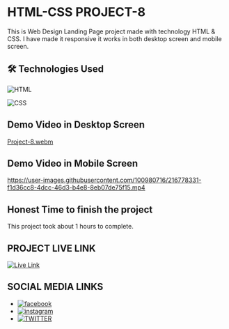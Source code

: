# HTML-CSS PROJECT-8

This is Web Design Landing Page project made with technology HTML & CSS. I have made it responsive it works in both desktop screen and mobile screen.


## 🛠 Technologies Used
![HTML](https://img.shields.io/badge/HTML5-E34F26?style=for-the-badge&logo=html5&logoColor=white)

![CSS](https://img.shields.io/badge/CSS3-1572B6?style=for-the-badge&logo=css3&logoColor=white)

## Demo Video in Desktop Screen

[Project-8.webm](https://user-images.githubusercontent.com/100980716/216778189-08c6fb62-ac17-4b49-92c8-7ef4c2534a5e.webm)


## Demo Video in Mobile Screen

https://user-images.githubusercontent.com/100980716/216778331-f1d36cc8-4dcc-46d3-b4e8-8eb07de75f15.mp4

## Honest Time to finish the project

This project took about 1 hours to complete.

## PROJECT LIVE LINK

<a href="https://html-css-project08.netlify.app/" target="_blank">![Live Link](https://img.shields.io/badge/Live-Link-green)</a>

## SOCIAL MEDIA LINKS
- [![facebook](https://img.shields.io/badge/Facebook-0A66C2?style=for-the-badge&logo=facebook&logoColor=white)](https://www.facebook.com/vivekranjan0144/)
- [![instagram](https://img.shields.io/badge/Instagram-E4405F?style=for-the-badge&logo=instagram&logoColor=white)](https://www.instagram.com/vivekranjan0144/)
- [![TWITTER](https://img.shields.io/badge/Twitter-1DA1F2?style=for-the-badge&logo=twitter&logoColor=white)](https://twitter.com/vivekranjan0144?lang=en)

